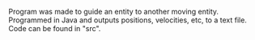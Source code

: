 Program was made to guide an entity to another moving entity.
Programmed in Java and outputs positions, velocities, etc, to a text file.
Code can be found in "src".